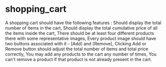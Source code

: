 # shopping_cart
 A shopping cart should have the following features :
Should display the total number of items in the cart,
Should display the total cumulative price of all the items inside the cart,
There should be at least four different products there with some representative images,
Every product image should have two buttons associated with it - [Add] and [Remove],
Clicking Add or Remove button should adjust the total number of items and total price correctly,
You may add any products to the cart any number of times,
You can't remove a product if that product is not already present in the cart.
